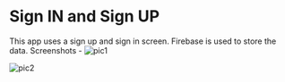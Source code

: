 # Sign IN and Sign UP 
This app uses a sign up and sign in screen. Firebase is used to store the data.
Screenshots - 
![pic1](https://github.com/danishkangwal/SignUpSignIn/assets/76109746/32aa2f38-acab-4c7e-8b7b-a60c1634a2a7)

![pic2](https://github.com/danishkangwal/SignUpSignIn/assets/76109746/f59bc711-1c47-4ee1-ac45-56d407b3a174)
